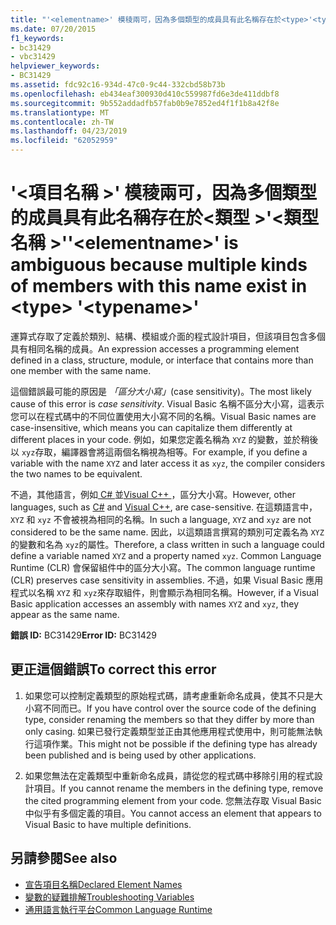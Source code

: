 ```yaml
---
title: "'<elementname>' 模稜兩可，因為多個類型的成員具有此名稱存在於<type>'<typename>'"
ms.date: 07/20/2015
f1_keywords:
- bc31429
- vbc31429
helpviewer_keywords:
- BC31429
ms.assetid: fdc92c16-934d-47c0-9c44-332cbd58b73b
ms.openlocfilehash: eb434eaf300930d410c559987fd6e3de411ddbf8
ms.sourcegitcommit: 9b552addadfb57fab0b9e7852ed4f1f1b8a42f8e
ms.translationtype: MT
ms.contentlocale: zh-TW
ms.lasthandoff: 04/23/2019
ms.locfileid: "62052959"
---
```

# <a name="elementname-is-ambiguous-because-multiple-kinds-of-members-with-this-name-exist-in-type-typename"></a><span data-ttu-id="305dd-102">'\<項目名稱 >' 模稜兩可，因為多個類型的成員具有此名稱存在於\<類型 >'\<類型名稱 >'</span><span class="sxs-lookup"><span data-stu-id="305dd-102">'\<elementname>' is ambiguous because multiple kinds of members with this name exist in \<type> '\<typename>'</span></span>
<span data-ttu-id="305dd-103">運算式存取了定義於類別、結構、模組或介面的程式設計項目，但該項目包含多個具有相同名稱的成員。</span><span class="sxs-lookup"><span data-stu-id="305dd-103">An expression accesses a programming element defined in a class, structure, module, or interface that contains more than one member with the same name.</span></span>  
  
 <span data-ttu-id="305dd-104">這個錯誤最可能的原因是 *「區分大小寫」*(case sensitivity)。</span><span class="sxs-lookup"><span data-stu-id="305dd-104">The most likely cause of this error is *case sensitivity*.</span></span> <span data-ttu-id="305dd-105">Visual Basic 名稱不區分大小寫，這表示您可以在程式碼中的不同位置使用大小寫不同的名稱。</span><span class="sxs-lookup"><span data-stu-id="305dd-105">Visual Basic names are case-insensitive, which means you can capitalize them differently at different places in your code.</span></span> <span data-ttu-id="305dd-106">例如，如果您定義名稱為 `XYZ` 的變數，並於稍後以 `xyz`存取，編譯器會將這兩個名稱視為相等。</span><span class="sxs-lookup"><span data-stu-id="305dd-106">For example, if you define a variable with the name `XYZ` and later access it as `xyz`, the compiler considers the two names to be equivalent.</span></span>  
  
 <span data-ttu-id="305dd-107">不過，其他語言，例如[ C# ](../../csharp/index.md)並[Visual C++ ](/cpp/index)，區分大小寫。</span><span class="sxs-lookup"><span data-stu-id="305dd-107">However, other languages, such as [C#](../../csharp/index.md) and [Visual C++](/cpp/index), are case-sensitive.</span></span> <span data-ttu-id="305dd-108">在這類語言中， `XYZ` 和 `xyz` 不會被視為相同的名稱。</span><span class="sxs-lookup"><span data-stu-id="305dd-108">In such a language, `XYZ` and `xyz` are not considered to be the same name.</span></span> <span data-ttu-id="305dd-109">因此，以這類語言撰寫的類別可定義名為 `XYZ` 的變數和名為 `xyz`的屬性。</span><span class="sxs-lookup"><span data-stu-id="305dd-109">Therefore, a class written in such a language could define a variable named `XYZ` and a property named `xyz`.</span></span> <span data-ttu-id="305dd-110">Common Language Runtime (CLR) 會保留組件中的區分大小寫。</span><span class="sxs-lookup"><span data-stu-id="305dd-110">The common language runtime (CLR) preserves case sensitivity in assemblies.</span></span> <span data-ttu-id="305dd-111">不過，如果 Visual Basic 應用程式以名稱 `XYZ` 和 `xyz`來存取組件，則會顯示為相同名稱。</span><span class="sxs-lookup"><span data-stu-id="305dd-111">However, if a Visual Basic application accesses an assembly with names `XYZ` and `xyz`, they appear as the same name.</span></span>  
  
 <span data-ttu-id="305dd-112">**錯誤 ID:** BC31429</span><span class="sxs-lookup"><span data-stu-id="305dd-112">**Error ID:** BC31429</span></span>  
  
## <a name="to-correct-this-error"></a><span data-ttu-id="305dd-113">更正這個錯誤</span><span class="sxs-lookup"><span data-stu-id="305dd-113">To correct this error</span></span>  
  
1. <span data-ttu-id="305dd-114">如果您可以控制定義類型的原始程式碼，請考慮重新命名成員，使其不只是大小寫不同而已。</span><span class="sxs-lookup"><span data-stu-id="305dd-114">If you have control over the source code of the defining type, consider renaming the members so that they differ by more than only casing.</span></span> <span data-ttu-id="305dd-115">如果已發行定義類型並正由其他應用程式使用中，則可能無法執行這項作業。</span><span class="sxs-lookup"><span data-stu-id="305dd-115">This might not be possible if the defining type has already been published and is being used by other applications.</span></span>  
  
2. <span data-ttu-id="305dd-116">如果您無法在定義類型中重新命名成員，請從您的程式碼中移除引用的程式設計項目。</span><span class="sxs-lookup"><span data-stu-id="305dd-116">If you cannot rename the members in the defining type, remove the cited programming element from your code.</span></span> <span data-ttu-id="305dd-117">您無法存取 Visual Basic 中似乎有多個定義的項目。</span><span class="sxs-lookup"><span data-stu-id="305dd-117">You cannot access an element that appears to Visual Basic to have multiple definitions.</span></span>  
  
## <a name="see-also"></a><span data-ttu-id="305dd-118">另請參閱</span><span class="sxs-lookup"><span data-stu-id="305dd-118">See also</span></span>

- [<span data-ttu-id="305dd-119">宣告項目名稱</span><span class="sxs-lookup"><span data-stu-id="305dd-119">Declared Element Names</span></span>](../../visual-basic/programming-guide/language-features/declared-elements/declared-element-names.md)
- [<span data-ttu-id="305dd-120">變數的疑難排解</span><span class="sxs-lookup"><span data-stu-id="305dd-120">Troubleshooting Variables</span></span>](../../visual-basic/programming-guide/language-features/variables/troubleshooting-variables.md)
- [<span data-ttu-id="305dd-121">通用語言執行平台</span><span class="sxs-lookup"><span data-stu-id="305dd-121">Common Language Runtime</span></span>](../../standard/clr.md)
